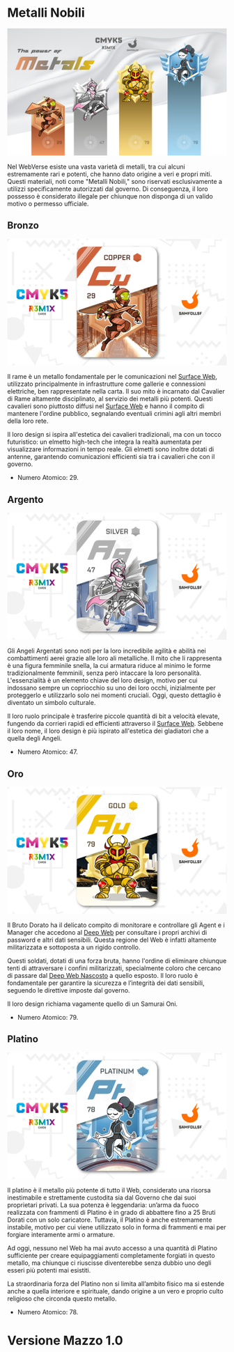 # Metalli Nobili

![metallinobili](../eg/5/pptxmetal.jpg)

Nel WebVerse esiste una vasta varietà di metalli, tra cui alcuni estremamente rari e potenti, che hanno dato origine a veri e propri miti. Questi materiali, noti come "Metalli Nobili," sono riservati esclusivamente a utilizzi specificamente autorizzati dal governo. Di conseguenza, il loro possesso è considerato illegale per chiunque non disponga di un valido motivo o permesso ufficiale.

## Bronzo

![bronzo](../eg/5/copper.jpg)

Il rame è un metallo fondamentale per le comunicazioni nel [Surface Web](../Remix/deep.md), utilizzato principalmente in infrastrutture come gallerie e connessioni elettriche, ben rappresentate nella carta. Il suo mito è incarnato dal Cavalier di Rame altamente disciplinato, al servizio dei metalli più potenti. Questi cavalieri sono piuttosto diffusi nel [Surface Web](../Remix/deep.md) e hanno il compito di mantenere l'ordine pubblico, segnalando eventuali crimini agli altri membri della loro rete.

Il loro design si ispira all'estetica dei cavalieri tradizionali, ma con un tocco futuristico: un elmetto high-tech che integra la realtà aumentata per visualizzare informazioni in tempo reale. Gli elmetti sono inoltre dotati di antenne, garantendo comunicazioni efficienti sia tra i cavalieri che con il governo.

- Numero Atomico: 29.

## Argento

![argento](../eg/5/silver.jpg)

Gli Angeli Argentati sono noti per la loro incredibile agilità e abilità nei combattimenti aerei grazie alle loro ali metalliche. Il mito che li rappresenta è una figura femminile snella, la cui armatura riduce al minimo le forme tradizionalmente femminili, senza però intaccare la loro personalità. L'essenzialità è un elemento chiave del loro design, motivo per cui indossano sempre un copriocchio su uno dei loro occhi, inizialmente per proteggerlo e utilizzarlo solo nei momenti cruciali. Oggi, questo dettaglio è diventato un simbolo culturale.

Il loro ruolo principale è trasferire piccole quantità di bit a velocità elevate, fungendo da corrieri rapidi ed efficienti attraverso il [Surface Web](../Remix/deep.md). Sebbene il loro nome, il loro design è più ispirato all'estetica dei gladiatori che a quella degli Angeli.

- Numero Atomico: 47.

## Oro

![oro](../eg/5/gold.jpg)

Il Bruto Dorato ha il delicato compito di monitorare e controllare gli Agent e i Manager che accedono al [Deep Web](../Remix/metal.md) per consultare i propri archivi di password e altri dati sensibili. Questa regione del Web è infatti altamente militarizzata e sottoposta a un rigido controllo.

Questi soldati, dotati di una forza bruta, hanno l'ordine di eliminare chiunque tenti di attraversare i confini militarizzati, specialmente coloro che cercano di passare dal [Deep Web Nascosto](../Remix/deep.md) a quello esposto. Il loro ruolo è fondamentale per garantire la sicurezza e l’integrità dei dati sensibili, seguendo le direttive imposte dal governo.

Il loro design richiama vagamente quello di un Samurai Oni.

- Numero Atomico: 79.

## Platino

![platino](../eg/5/platinum.jpg)

Il platino è il metallo più potente di tutto il Web, considerato una risorsa inestimabile e strettamente custodita sia dal Governo che dai suoi proprietari privati. La sua potenza è leggendaria: un’arma da fuoco realizzata con frammenti di Platino è in grado di abbattere fino a 25 Bruti Dorati con un solo caricatore. Tuttavia, il Platino è anche estremamente instabile, motivo per cui viene utilizzato solo in forma di frammenti e mai per forgiare interamente armi o armature.

Ad oggi, nessuno nel Web ha mai avuto accesso a una quantità di Platino sufficiente per creare equipaggiamenti completamente forgiati in questo metallo, ma chiunque ci riuscisse diventerebbe senza dubbio uno degli esseri più potenti mai esistiti.

La straordinaria forza del Platino non si limita all’ambito fisico ma si estende anche a quella interiore e spirituale, dando origine a un vero e proprio culto religioso che circonda questo metallo.

- Numero Atomico: 78.

# Versione Mazzo 1.0